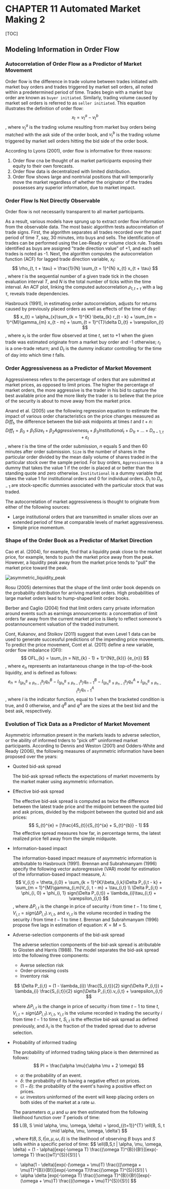 # CHAPTER 11 Automated Market Making 2

[TOC]



## Modeling Information in Order Flow

### Autocorrelation of Order Flow as a Predictor of Market Movement

Order flow is the difference in trade volume between trades initiated with market buy orders and trades triggered by market sell orders, all noted within a predetermined period of time. Trades begin with a market buy order are known as `buyer initiated`. Similarly, trading volume caused by market sell orders is referred to as `seller initiated`. This equation illustrates the definition of order flow:
$$
x_{t} = v_{t}^{a} - v_{t}^{b}
$$
, where $v_{t}^{a}$ is the trading volume resulting from market buy orders being matched with the ask side of the order book, and $v_{t}^{b}$ is the trading volume triggered by market sell orders hitting the bid side of the order book.

According to Lyons (2001), order flow is informative for three reasons:

1. Order flow cna be thought of as market participants exposing their equity to their own forecasts.
2. Order flow data is decentralized with limited distribution.
3. Order flow shows large and nontrivial positions that will temporarily move the market regardless of whether the originator of the trades possesses any superior information, due to market impact.

### Order Flow Is Not Directly Observable

Order flow is not necessarily transparent to all market participants.

As a result, various models have sprung up to extract order flow information from the observable data. The most basic algorithm tests autocorrelation of trade signs. First, the algorithm separates all trades recorded over the past period of time $T$, say, 30 minutes, into buys and sells. The identification of trades can be performed using the Lee-Ready or volume clock rule. Trades identified as buys are assigned "trade direction value" of +1, and each sell trades is noted as -1. Next, the algorithm computes the autocorrelation function (ACF) for lagged trade direction variable, $x_{t}$:
$$
\rho_{t, t + \tau} = \frac{1}{N} \sum_{t = 1}^{N} x_{t} x_{t + \tau}
$$
, where $t$ is the sequential number of a given trade tick in the chosen evaluation interval $T$, and $N$ is the total number of ticks within the time interval. An ACF plot, linking the computed autocorrelation $\rho_{t, t + \tau}$ with a lag $\tau$, reveals trade dependencies.

Hasbrouck (1991), in estimating order autocorrelation, adjusts for returns caused by previously placed orders as well as effects of the time of day:
$$
x_{t} = \alpha_{x}\sum_{k = 1}^{K} \beta_{k} r_{t - k} + \sum_{m = 1}^{M}\gamma_{m} x_{t - m} + \sum_{t = 1}^{T}\delta D_{t} + \varepsilon_{t}
$$
, where $x_t$ is the order flow observed at time $t$, set to +1 when the given trade was estimated originate from a market buy order and -1 otherwise; $r_{t}$ is a one-trade return; and $D_{t}$ is the dummy indicator controlling for the time of day into which time $t$ falls.

### Order Aggressiveness as a Predictor of Market Movement

Aggressiveness refers to the percentage of orders that are submitted at market prices, as opposed to limit prices. The higher the percentage of market orders, the more aggressive is the trader in his bid to capture the best available price and the more likely the trader is to believe that the price of the security is about to move away from the market price.

Anand et al. (2005) use the following regression equation to estimate the impact of various order characteristics on the price changes measured as $Diff_{t}$, the difference between the bid-ask midpoints at times $t$ and $t + n$:
$$
Diff_{t} = \beta_{0} + \beta_{1} Size_{t} + \beta_{2} Aggressiveness_{t} + \beta_{3} Institutional_{t} + D_{1t} + ... + D_{n - 1, t} + \varepsilon_{t}
$$
, where $t$ is the time of the order submission, $n$ equals 5 and then 60 minutes after order submission. `Size` is the number of shares in the particular order divided by the mean daily volume of shares traded in the particular stock over the sample period. For buy orders, `Aggressiveness` is a dummy that takes the value 1 if the order is placed at or better than the standing quote and zero otherwise. `Institutional` is a dummy variable that takes the value 1 for institutional orders and 0 for individual orders. $D_{1}$ to $D_{n - 1}$ are stock-specific dummies associated with the particular stock that was traded.

The autocorrelation of market aggressiveness is thought to originate from either of the following sources:

- Large institutional orders that are transmitted in smaller slices over an extended period of time at comparable levels of market aggressiveness.
- Simple price momentum.

### Shape of the Order Book as a Predictor of Market Direction

Cao et al. (2004), for example, find that a liquidity peak close to the market price, for example, tends to push the market price away from the peak. However, a liquidity peak away from the market price tends to "pull" the market price toward the peak.

![asymmetric_liquidity_peak](res/asymmetric_liquidity_peak.png)

Rosu (2005) determines that the shape of the limit order book depends on the probability distribution for arriving market orders. High probabilities of large market orders lead to hump-shaped limit order books.

Berber and Caglio (2004) find that limit orders carry private information around events such as earnings announcements: a concentration of limit orders far away from the current market price is likely to reflect someone's postannouncement valuation of the traded instrument.

Cont, Kukanov, and Stoikov (2011) suggest that even Level 1 data can be used to generate successful predictions of the impending price movements. To predict the price movement, Cont et al. (2011) define a new variable, order flow imbalance (OFI):
$$
OFL_{k} = \sum_{n = N(t_{k} - 1) + 1}^{N(t_{k})} {e_{n}}
$$
, where $e_{n}$ represents an instantaneous change in the top-of-the-book liquidity, and is defined as follows:
$$
e_{n} = I_{\{p_{n}^{B} \geq p_{n - 1}^{B}\}}q_{n}^{B} - I_{\{p_{n}^{B} \leq p_{n - 1}^{B}\}}q_{n - 1}^{B} - I_{\{p_{n}^{B} \leq p_{n - 1}^{B}\}}q_{n}^{A} + I_{\{p_{n}^{B} \leq p_{n - 1}^{B}\}}q_{n - 1}^{A}
$$
, where $I$ is the indicator function, equal to 1 when the bracketed condition is true, and 0 otherwise, and $q^{B}$ and $q^{A}$ are the sizes at the best bid and the best ask, respectively.

### Evolution of Tick Data as a Predictor of Market Movement

Asymmetric information present in the markets leads to adverse selection, or the ability of informed trders to "pick off" uninformed market participants. According to Dennis and Weston (2001) and Odders-White and Ready (2006), the following measures of asymmetric information have been proposed over the years:

- Quoted bid-ask spread

  The bid-ask spread reflects the expectations of market movements by the market maker using asymmetric information.

- Effective bid-ask spread

  The effective bid-ask spread is computed as twice the difference between the latest trade price and the midpoint between the quoted bid and ask prices, divided by the midpoint between the quoted bid and ask prices:
  $$
  S_{t}^{e} = [\frac{4S_{t}}{S_{t}^{a} + S_{t}^{b}} - 1]
  $$
  The effective spread measures how far, in percentage terms, the latest realized price fell away from the simple midquote.

- Information-based impact

  The information-based impact measure of asymmetric information is attributable to Hasbrouck (1991). Brennan and Subrahmanyam (1996) specify the following vector autoregressive (VAR) model for estimation of the information-based impact measure, $\lambda$:
  $$
  V_{i,t} = \theta_{i,0} + \sum_{k = 1}^{K}\beta_{i,k}\Delta P_{i,t - k} + \sum_{m = 1}^{M}\gamma_{i,m}V_{i, t - m} + \tau_{i,t} \\
  \Delta P_{i,t} = \phi_{i, 0} + \phi_{i, 1} sign(\Delta P_{i,t}) + \lambda_{i}\tau_{i,t} + \varepsilon_{i,t}
  $$
  , where $\Delta P_{i,t}$ is the change in price of security $i$ from time $t - 1$ to time $t$, $V_{i,t} = sign(\Delta P_{i,t}).v_{i,t}$, and $v_{i,t}$ is the volume recorded in trading the security $i$ from time $t - 1$ to time $t$. Brennan and Subrahmanyam (1996) propose five lags in estimation of equation: $K = M = 5$.

- Adverse-selection components of the bid-ask spread

  The adverse selection components of the bid-ask spread is atributable to Glosten ahd Harris (1988). The model separates the bid-ask spread into the following three components:

  - Averse selection risk
  - Order-pricessing costs
  - Inventory risk

  $$
  \Delta P_{i,t} = (1 - \lambda_{i}) \frac{S_{i,t}}{2} sign(\Delta P_{i,t}) + \lambda_{i} \frac{S_{i,t}}{2} sign(\Delta P_{i,t}).v_{i,t} + \varepsilon_{i,t}
  $$

  where $\Delta P_{i,t}$ is the change in price of security $i$ from time $t - 1$ to time $t$, $V_{i,t} = sign(\Delta P_{i,t}).v_{i,t}$, $v_{i,t}$ is the volume recorded in trading the security $i$ from time $t - 1$ to time $t$, $S_{i,t}$ is the effective bid-ask spread as defined previously, and $\lambda_{i}$ is the fraction of the traded spread due to adverse selection.

- Probability of informed trading

  The probability of informed trading taking place is then determined as follows:
  $$
  PI = \frac{\alpha \mu}{\alpha \mu + 2 \omega}
  $$

  - $\alpha$: the probability of an event.
  - $\delta$: the probability of its having a negative effect on prices.
  - $(1 - \delta)$: the probability of the event's having a positive effect on prices.
  - $\omega$: investors uninformed of the event will keep placing orders on both sides of the market at a rate $\omega$.

  The parameters $\alpha, \mu$ and $\omega$ are then estimated from the following likelihood function over $T$ periods of time:
  $$
  L(B, S \mid \alpha, \mu, \omega, \delta) = \prod_{{t=1}}^{T} \ell(B, S, t \mid \alpha, \mu, \omega, \delta')
  $$
  , where $\ell(B, S, t | \alpha, \mu, \omega, \delta)$ is the likelihood of observing $B$ buys and $S$ sells within a specific period of time:
  $$
  \ell(B,S,t | \alpha, \mu, \omega, \delta) = (1 - \alpha)[exp(-\omega T) \frac{(\omega T)^{B}}{B!}][exp(-\omega T) \frac{(wT)^{S}}{S!}] \\
  + \alpha(1 - \delta)[exp(-(\omega + \mu)T) \frac{((\omega + \mu)T)^{B}}{B!}][exp(-\omega T)\frac{(\omega T)^{S}}{S!}] \\
  + \alpha \delta [exp(-\omega T) \frac{(\omega T)^{B}}{B!}][exp(-(\omega + \mu)T) \frac{((\omega + \mu)T)^{S}}{S!}]
  $$
  

